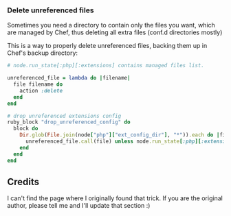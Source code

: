 ### Delete unreferenced files

Sometimes you need a directory to contain only the files you want, which are managed by Chef, thus deleting all extra files (conf.d directories mostly)

This is a way to properly delete unreferenced files, backing them up in Chef's backup directory:

```ruby
# node.run_state[:php][:extensions] contains managed files list.

unreferenced_file = lambda do |filename|
  file filename do
    action :delete
  end
end

# drop unreferenced extensions config
ruby_block "drop_unreferenced_config" do
  block do
    Dir.glob(File.join(node["php"]["ext_config_dir"], "*")).each do |file|
      unreferenced_file.call(file) unless node.run_state[:php][:extensions].include?(file)
    end
  end
end
```

## Credits

I can't find the page where I originally found that trick.
If you are the original author, please tell me and I'll update that section :)
